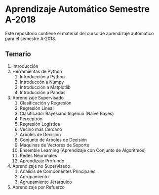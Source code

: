 # Aprendizaje Automático Semestre A-2018

Este repositorio contiene el material del curso de aprendizaje autómatico para el semestre A-2018.

## Temario

1. Introducción
2. Herramientas de Python
   1. Introducción a Python
   2. Introduccón a Numpy
   3. Introducción a Matplotlib
   4. Introducción a Pandas
3. Aprendizaje Supervisado
    1. Clasificación y Regresión
    2. Regresión Lineal
    3. Clasificador Bayesiano Ingenuo (Naive Bayes)
    4. Perceptrón
    5. Regresión Logística
    6. Vecino más Cercano
    7. Arboles de Decisión
    8. Conjunto de Arboles de Decisión
    9. Maquinas de Vectores de Soporte
    10. Ensemble Learning (Aprendizaje con Conjunto de Algoritmos)
    11. Redes Neuronales
    12. Aprendizaje Profundo
4. Aprendizaje no Supervisado
    1. Análisis de Componentes Principales
    2. Agrupamiento
    3. Agrupamiento Jerárquico
5. Aprendizaje por Refuerzo
